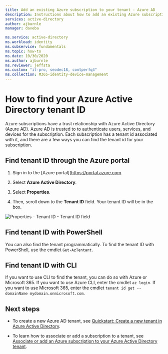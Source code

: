 ```yaml
---
title: Add an existing Azure subscription to your tenant - Azure AD
description: Instructions about how to add an existing Azure subscription to your Azure Active Directory tenant.
services: active-directory
author: ajburnle
manager: daveba

ms.service: active-directory
ms.workload: identity
ms.subservice: fundamentals
ms.topic: how-to
ms.date: 10/30/2020
ms.author: ajburnle
ms.reviewer: jeffsta
ms.custom: "it-pro, seodec18, contperfq4"
ms.collection: M365-identity-device-management
---
```


# How to find your Azure Active Directory tenant ID

Azure subscriptions have a trust relationship with Azure Active Directory (Azure AD). Azure AD is trusted to to authenticate users, services, and devices for the subscription. Each subscription has a tenant id associated with it, and there are a few ways you can find the tenant id for your subscription.

## Find tenant ID through the Azure portal

1. Sign in to the [Azure portal](https://portal.azure.com.
 
1. Select **Azure Active Directory**.

1. Select **Properties**.

1. Then, scroll down to the **Tenant ID** field. Your tenant ID will be in the box.

![Properties - Tenant ID - Tenant ID field](media/active-directory-how-to-find-tenant/portal-tenant-id.png)

## Find tenant ID with PowerShell

You can also find the tenant programmatically. To find the tenant ID with PowerShell, use the cmdlet `Get-AzTentant`.


## Find tenant ID with CLI
If you want to use CLI to find the tenant, you can do so with Azure or Microsoft 365. If you want to use Azure CLI, enter the cmdlet `az login`. If you want to use Microsoft 365, enter the cmdlet `tenant id get --domainName mydomain.onmicrosoft.com`.

## Next steps

- To create a new Azure AD tenant, see [Quickstart: Create a new tenant in Azure Active Directory](active-directory-access-create-new-tenant.md).

- To learn how to associate or add a subscription to a tenant, see [Associate or add an Azure subscription to your Azure Active Directory tenant](active-directory-how-subscriptions-associated-directory.md).


